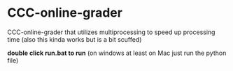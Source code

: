 # CCC-online-grader
CCC-online-grader that utilizes multiprocessing to speed up processing time (also this kinda works but is a bit scuffed)

**double click run.bat to run** (on windows at least on Mac just run the python file)
